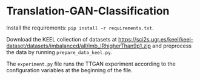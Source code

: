 # Translation-GAN-Classification

Install the requirements: `pip install -r requirements.txt`.

Download the KEEL collection of datasets at https://sci2s.ugr.es/keel/keel-dataset/datasets/imbalanced/all/imb_IRhigherThan9p1.zip and preprocess the data by running `prepare_data_keel.py`.

The `experiment.py` file runs the TTGAN experiment according to the configuration variables at the beginning of the file.
